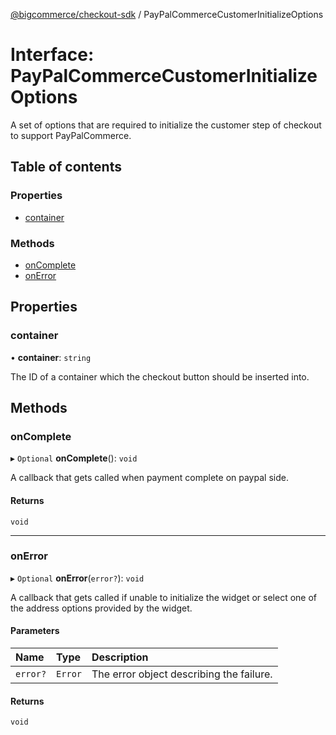 [@bigcommerce/checkout-sdk](../README.md) / PayPalCommerceCustomerInitializeOptions

# Interface: PayPalCommerceCustomerInitializeOptions

A set of options that are required to initialize the customer step of
checkout to support PayPalCommerce.

## Table of contents

### Properties

- [container](PayPalCommerceCustomerInitializeOptions.md#container)

### Methods

- [onComplete](PayPalCommerceCustomerInitializeOptions.md#oncomplete)
- [onError](PayPalCommerceCustomerInitializeOptions.md#onerror)

## Properties

### container

• **container**: `string`

The ID of a container which the checkout button should be inserted into.

## Methods

### onComplete

▸ `Optional` **onComplete**(): `void`

A callback that gets called when payment complete on paypal side.

#### Returns

`void`

___

### onError

▸ `Optional` **onError**(`error?`): `void`

A callback that gets called if unable to initialize the widget or select
one of the address options provided by the widget.

#### Parameters

| Name | Type | Description |
| :------ | :------ | :------ |
| `error?` | `Error` | The error object describing the failure. |

#### Returns

`void`
